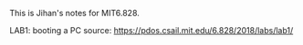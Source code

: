 This is Jihan's notes for MIT6.828.


LAB1: booting a PC
source: https://pdos.csail.mit.edu/6.828/2018/labs/lab1/
